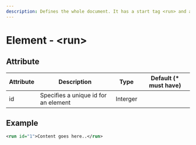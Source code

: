 ```yaml
---
description: Defines the whole document. It has a start tag <run> and an end tag </run>.
---
```


# Element - \<run>

## Attribute

| Attribute | Description                          | Type     | Default (\* must have) |
| --------- | ------------------------------------ | -------- | ---------------------- |
| id        | Specifies a unique id for an element | Interger |                        |

## Example

```xml
<run id="1">Content goes here..</run>
```
